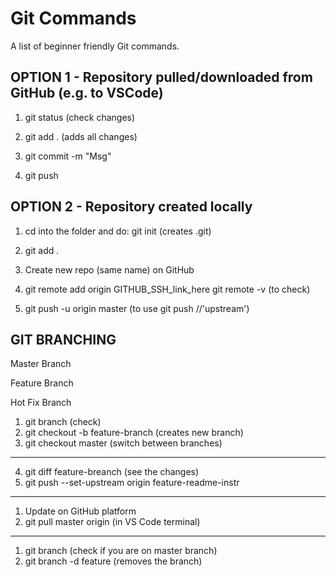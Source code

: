 # Git Commands
A list of beginner friendly Git commands.

## OPTION 1 - Repository pulled/downloaded from GitHub (e.g. to VSCode)

1) git status (check changes)

2) git add . (adds all changes)

3) git commit -m "Msg"

4) git push

## OPTION 2 - Repository created locally

1) cd into the folder and do: git init (creates .git)

2) git add .

3) Create new repo (same name) on GitHub

4) git remote add origin GITHUB_SSH_link_here
    git remote -v (to check)

5) git push -u origin master (to use git push //'upstream')

## GIT BRANCHING

Master Branch

Feature Branch

Hot Fix Branch

1) git branch (check)
2) git checkout -b feature-branch (creates new branch)
3) git checkout master (switch between branches)

---

4) git diff feature-breanch (see the changes)
5) git push --set-upstream origin feature-readme-instr

---

1) Update on GitHub platform
2) git pull master origin (in VS Code terminal)

---

1) git branch (check if you are on master branch)
2) git branch -d feature (removes the branch)
